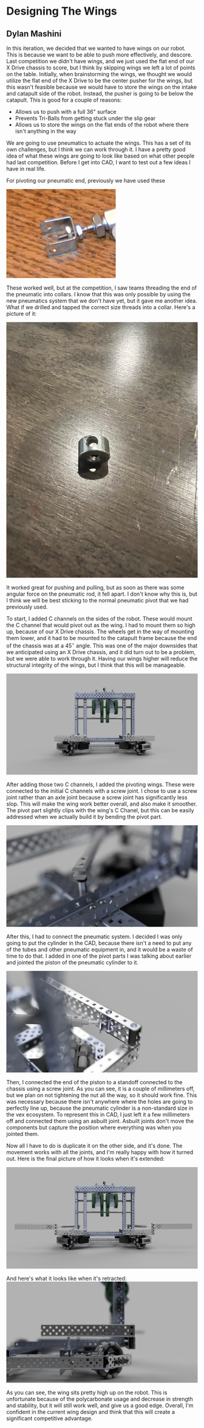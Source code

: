 # Designing The Wings
## Dylan Mashini

In this iteration, we decided that we wanted to have wings on our robot. This is because we want to be able to push more effectively, and descore. Last competition we didn't have wings, and we just used the flat end of our X Drive chassis to score, but I think by skipping wings we left a lot of points on the table. Initially, when brainstorming the wings, we thought we would utilize the flat end of the X Drive to be the center pusher for the wings, but this wasn't feasible because we would have to store the wings on the intake and catapult side of the robot. Instead, the pusher is going to be below the catapult. This is good for a couple of reasons:
- Allows us to push with a full 36" surface
- Prevents Tri-Balls from getting stuck under the slip gear
- Allows us to store the wings on the flat ends of the robot where there isn't anything in the way

We are going to use pneumatics to actuate the wings. This has a set of its own challenges, but I think we can work through it. I have a pretty good idea of what these wings are going to look like based on what other people had last competition. Before I get into CAD, I want to test out a few ideas I have in real life. 

For pivoting our pneumatic end, previously we have used these

![](images/PneumaticPivot.jpg)

These worked well, but at the competition, I saw teams threading the end of the pneumatic into collars. I know that this was only possible by using the new pneumatics system that we don't have yet, but it gave me another idea. What if we drilled and tapped the correct size threads into a collar. Here's a picture of it:

![](images/ModifiedCollar.jpeg)

It worked great for pushing and pulling, but as soon as there was some angular force on the pneumatic rod, it fell apart. I don't know why this is, but I think we will be best sticking to the normal pneumatic pivot that we had previously used. 

To start, I added C channels on the sides of the robot. These would mount the C channel that would pivot out as the wing. I had to mount them so high up, because of our X Drive chassis. The wheels get in the way of mounting them lower, and it had to be mounted to the catapult frame because the end of the chassis was at a $45^\circ$ angle. This was one of the major downsides that we anticipated using an X Drive chassis, and it did turn out to be a problem, but we were able to work through it. Having our wings higher will reduce the structural integrity of the wings, but I think that this will be manageable. 

![](images/WingBefore.jpeg)

After adding those two C channels, I added the pivoting wings. These were connected to the initial C channels with a screw joint. I chose to use a screw joint rather than an axle joint because a screw joint has significantly less slop. This will make the wing work better overall, and also make it smoother. The pivot part slightly clips with the wing's C Chanel, but this can be easily addressed when we actually build it by bending the pivot part.

![](images/Asbuilt.jpeg)

After this, I had to connect the pneumatic system. I decided I was only going to put the cylinder in the CAD, because there isn't a need to put any of the tubes and other pneumatic equipment in, and it would be a waste of time to do that. I added in one of the pivot parts I was talking about earlier and jointed the piston of the pneumatic cylinder to it. 

![](images/Joint.jpeg)

Then, I connected the end of the piston to a standoff connected to the chassis using a screw joint. As you can see, it is a couple of millimeters off, but we plan on not tightening the nut all the way, so it should work fine. This was necessary because there isn't anywhere where the holes are going to perfectly line up, because the pneumatic cylinder is a non-standard size in the vex ecosystem. To represent this in CAD, I just left it a few millimeters off and connected them using an asbuilt joint. Asbuilt joints don't move the components but capture the position where everything was when you jointed them. 



Now all I have to do is duplicate it on the other side, and it's done. The movement works with all the joints, and I'm really happy with how it turned out. Here is the final picture of how it looks when it's extended:

![](images/WingsExtended.jpeg)

And here's what it looks like when it's retracted:
![](images/RobotWingBlur.jpg)


As you can see, the wing sits pretty high up on the robot. This is unfortunate because of the polycarbonate usage and decrease in strength and stability, but it will still work well, and give us a good edge. Overall, I'm confident in the current wing design and think that this will create a significant competitive advantage. 